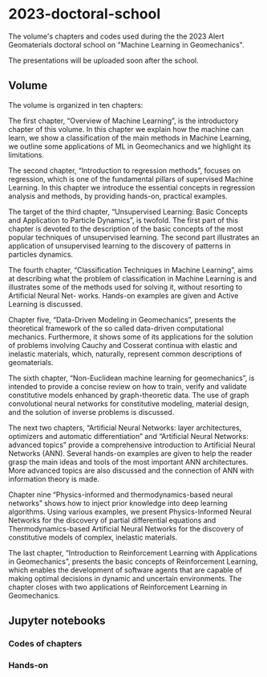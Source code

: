 # 2023-doctoral-school
The volume's chapters and codes used during the the 2023 Alert Geomaterials doctoral school on "Machine Learning in Geomechanics".

The presentations will be uploaded soon after the school.

## Volume

The volume is organized in ten chapters:

The first chapter, “Overview of Machine Learning”, is the introductory chapter of this volume. In this chapter we explain how the machine can learn, we show a classification of the main methods in Machine Learning, we outline some applications of
ML in Geomechanics and we highlight its limitations.

The second chapter, “Introduction to regression methods”, focuses on regression, which is one of the fundamental pillars of supervised Machine Learning. In this chapter we introduce the essential concepts in regression analysis and methods, by
providing hands-on, practical examples.

The target of the third chapter, “Unsupervised Learning: Basic Concepts and Application to Particle Dynamics”, is twofold. The first part of this chapter is devoted to the description of the basic concepts of the most popular techniques of unsupervised learning. The second part illustrates an application of unsupervised learning to the discovery of patterns in particles dynamics.

The fourth chapter, “Classification Techniques in Machine Learning”, aims at describing what the problem of classification in Machine Learning is and illustrates some of the methods used for solving it, without resorting to Artificial Neural Net-
works. Hands-on examples are given and Active Learning is discussed.

Chapter five, “Data-Driven Modeling in Geomechanics”, presents the theoretical framework of the so called data-driven computational mechanics. Furthermore, it shows some of its applications for the solution of problems involving Cauchy and
Cosserat continua with elastic and inelastic materials, which, naturally, represent common descriptions of geomaterials.

The sixth chapter, “Non-Euclidean machine learning for geomechanics”, is intended to provide a concise review on how to train, verify and validate constitutive models enhanced by graph-theoretic data. The use of graph convolutional neural
networks for constitutive modeling, material design, and the solution of inverse problems is discussed.

The next two chapters, “Artificial Neural Networks: layer architectures, optimizers and automatic differentiation” and “Artificial Neural Networks: advanced topics” provide a comprehensive introduction to Artificial Neural Networks (ANN). Several
hands-on examples are given to help the reader grasp the main ideas and tools of the most important ANN architectures. More advanced topics are also discussed and the connection of ANN with information theory is made.

Chapter nine “Physics-informed and thermodynamics-based neural networks” shows how to inject prior knowledge into deep learning algorithms. Using various examples, we present Physics-Informed Neural Networks for the discovery of partial differential equations and Thermodynamics-based Artificial Neural Networks for the discovery of constitutive models of complex, inelastic materials.

The last chapter, “Introduction to Reinforcement Learning with Applications in Geomechanics”, presents the basic concepts of Reinforcement Learning, which enables the development of software agents that are capable of making optimal decisions in
dynamic and uncertain environments. The chapter closes with two applications of Reinforcement Learning in Geomechanics.

## Jupyter notebooks

### Codes of chapters

### Hands-on
